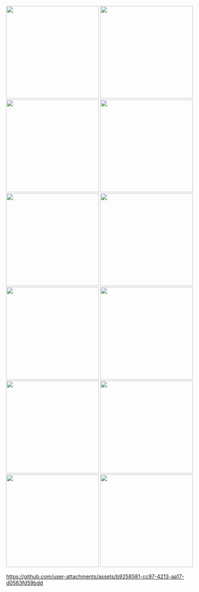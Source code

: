<p>
  <img src="https://github.com/user-attachments/assets/646a47b6-fb11-4bf9-95e0-d49138a111ff"width="250""/>
  <img src="https://github.com/user-attachments/assets/96c3a719-fbd4-4b53-86cf-ce320fc7f79c"width="250""/>
  <img src="https://github.com/user-attachments/assets/90657ea1-5ce0-4882-8ed7-3b9770e45b3a"width="250""/>
  <img src="https://github.com/user-attachments/assets/3f371577-2914-4a9e-bb7a-337d2fb43b05"width="250""/>
  <img src="https://github.com/user-attachments/assets/bb46561d-bb59-43a1-aeba-117b561b0c8e"width="250""/>
  <img src="https://github.com/user-attachments/assets/c3b4cbe7-94e0-4793-aecb-e37e351cb47a"width="250""/>
  <img src="https://github.com/user-attachments/assets/8bcc0bec-2293-4ed0-8352-ed3012fcc100"width="250""/>
  <img src="https://github.com/user-attachments/assets/3dfaf8e7-8a06-428f-84d3-67c18d7c28a6"width="250""/>
  <img src="https://github.com/user-attachments/assets/c9d5142d-a6be-4e8b-8847-676ddc2332df"width="250""/>
  <img src="https://github.com/user-attachments/assets/ed9b0d98-c20f-4149-88c8-9d68894bec2c"width="250""/>
  <img src="https://github.com/user-attachments/assets/e3590500-4917-4ccb-9c28-a0e2962bf205"width="250""/>
  <img src="https://github.com/user-attachments/assets/dfcfb974-8bc7-42b7-8348-7e893c77dce4"width="250""/>
</p>



https://github.com/user-attachments/assets/b9258581-cc97-4213-aa17-d0563fd59bdd
